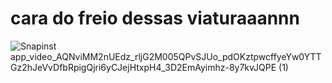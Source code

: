 ﻿# cara do freio dessas viaturaaannn

![Snapinst app_video_AQNviMM2nUEdz_rljG2M005QPvSJUo_pdOKztpwcffyeYw0YTTGz2hJeVvDfbRpigQjri6yCJejHtxpH4_3D2EmAyimhz-8y7kvJQPE (1)](https://github.com/user-attachments/assets/ea5eeaa1-5593-435a-a996-265dba86ead6)
